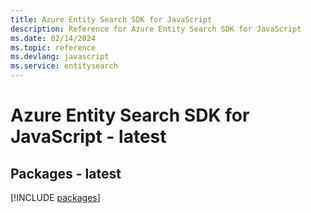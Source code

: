 ```yaml
---
title: Azure Entity Search SDK for JavaScript
description: Reference for Azure Entity Search SDK for JavaScript
ms.date: 02/14/2024
ms.topic: reference
ms.devlang: javascript
ms.service: entitysearch
---
```

# Azure Entity Search SDK for JavaScript - latest
## Packages - latest
[!INCLUDE [packages](entity-search-index.md)]